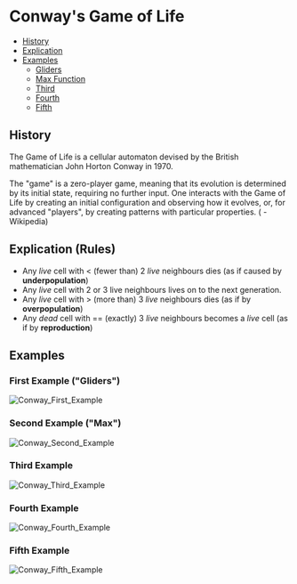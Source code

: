 # Conway's Game of Life

- [History](#history)
- [Explication](#explication)
- [Examples](#examples) 
  * [Gliders](#first-example-gliders)
  * [Max Function](#second-example-max)
  * [Third](#third-example)
  * [Fourth](#fourth-example)
  * [Fifth](#fifth-example)


## History
The Game of Life is a cellular automaton devised by the British mathematician John Horton Conway in 1970.

The "game" is a zero-player game, meaning that its evolution is determined by its initial state, requiring no further input. One interacts with the Game of Life by creating an initial configuration and observing how it evolves, or, for advanced "players", by creating patterns with particular properties. ( -Wikipedia)

## Explication (Rules)

* Any *live* cell with < (fewer than) 2 *live* neighbours dies (as if caused by **underpopulation**)
* Any *live* cell with 2 or 3 live neighbours lives on to the next generation.
* Any *live* cell with > (more than) 3 *live* neighbours dies (as if by **overpopulation**)
* Any *dead* cell with == (exactly) 3 *live* neighbours becomes a *live* cell (as if by **reproduction**)


## Examples

### First Example ("Gliders")
![Conway_First_Example](https://image.ibb.co/kwzSL7/eins.png)


### Second Example ("Max")
![Conway_Second_Example](https://ibb.co/hJJ3SU)


### Third Example
![Conway_Third_Example](https://image.ibb.co/fdtMf7/drei.png)


### Fourth Example
![Conway_Fourth_Example](https://image.ibb.co/fjDySn/vier.png)


### Fifth Example
![Conway_Fifth_Example](https://image.noelshack.com/fichiers/2018/11/1/1520863247-funfi.png)


